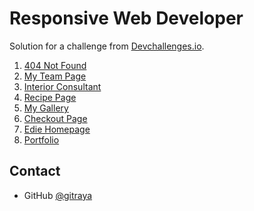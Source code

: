 <h1 align="left">Responsive Web Developer</h1>

<div align="left">
   Solution for a challenge from  <a href="https://devchallenges.io/paths/responsive-web-developer" target="_blank">Devchallenges.io</a>.
</div>

<div align="left">
    <ol>
        <li>
            <a href="https://github.com/gitraya/responsive-web-developer/tree/master/404-not-found">
                404 Not Found
            </a>
        </li>
        <li>
            <a href="https://github.com/gitraya/responsive-web-developer/tree/master/my-team-page">
                My Team Page
            </a>
        </li>
        <li>
            <a href="https://github.com/gitraya/responsive-web-developer/tree/master/interior-consultant">
                Interior Consultant
            </a>
        </li>
        <li>
            <a href="https://github.com/gitraya/responsive-web-developer/tree/master/recipe-page">
                Recipe Page
            </a>
        </li>
        <li>
            <a href="https://github.com/gitraya/responsive-web-developer/tree/master/my-gallery">
                My Gallery
            </a>
        </li>
        <li>
            <a href="https://github.com/gitraya/responsive-web-developer/tree/master/checkout-page">
                Checkout Page
            </a>
        </li>
        <li>
            <a href="https://github.com/gitraya/responsive-web-developer/tree/master/edie-homepage">
                Edie Homepage
            </a>
        </li>
        <li>
            <a href="https://github.com/gitraya/responsive-web-developer/tree/master/portfolio">
                Portfolio
            </a>
        </li>
    </ol>
</div>

## Contact

- GitHub [@gitraya](https://github.com/gitraya)
